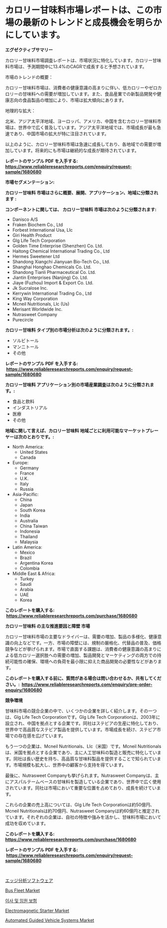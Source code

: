 <p><h1>カロリー甘味料市場レポートは、この市場の最新のトレンドと成長機会を明らかにしています。</h1></p><p><strong>エグゼクティブサマリー</strong></p>
<p><p>カロリー甘味料市場調査レポートは、市場状況に特化しています。カロリー甘味料市場は、予測期間中に13.4%のCAGRで成長すると予想されています。</p><p>市場のトレンドの概要：</p><p>カロリー甘味料市場は、消費者の健康意識の高まりに伴い、低カロリーやゼロカロリーの甘味料への需要が増加しています。また、食品産業での新製品開発や健康志向の食品製品の増加により、市場は拡大傾向にあります。</p><p>地理的な拡大：</p><p>北米、アジア太平洋地域、ヨーロッパ、アメリカ、中国を含むカロリー甘味料市場は、世界中で広く普及しています。アジア太平洋地域では、市場成長が最も急速であり、中国市場の拡大が特に注目されています。</p><p>以上のように、カロリー甘味料市場は急速に成長しており、各地域での需要が増加しています。将来的にも市場は継続的な成長が期待されています。</p></p>
<p><strong>レポートのサンプル PDF を入手する: <a href="https://www.reliableresearchreports.com/enquiry/request-sample/1680680">https://www.reliableresearchreports.com/enquiry/request-sample/1680680</a></strong></p>
<p><strong>市場セグメンテーション:</strong></p>
<p><strong> カロリー甘味料 市場はさらに概要、展開、アプリケーション、地域に分類されます :</strong></p>
<p><strong>コンポーネントに関しては、 カロリー甘味料 市場は次のように分類されます: &nbsp;</strong></p>
<p><ul><li>Danisco A/S</li><li>Fraken Biochem Co., Ltd</li><li>Forbest International Usa, Llc</li><li>Giri Health Product</li><li>Glg Life Tech Corporation</li><li>Golden Time Enterprise (Shenzhen) Co. Ltd.</li><li>Haitong Chemical International Trading Co., Ltd</li><li>Hermes Sweetener Ltd</li><li>Shandong Xiangchi Jianyuan Bio-Tech Co., Ltd.</li><li>Shanghai Honghao Chemicals Co. Ltd.</li><li>Shandong Tianli Pharmaceutical Co. Ltd.</li><li>Jiantin Enterprises (Nanjing) Co. Ltd.</li><li>Jiaye (Fuzhou) Import & Export Co. Ltd.</li><li>Jk Sucralose Inc.</li><li>Kerrywin International Trading Co., Ltd</li><li>King Way Corporation</li><li>Mcneil Nutritionals, Llc (Us)</li><li>Merisant Worldwide Inc.</li><li>Nutrasweet Company</li><li>Purecircle</li></ul></p>
<p><strong> カロリー甘味料 タイプ別の市場分析は次のように分類されます。:</strong></p>
<p><ul><li>ソルビトール</li><li>マンニトール</li><li>その他</li></ul></p>
<p><strong>レポートのサンプル PDF を入手する: &nbsp;<a href="https://www.reliableresearchreports.com/enquiry/request-sample/1680680">https://www.reliableresearchreports.com/enquiry/request-sample/1680680</a></strong></p>
<p><strong> カロリー甘味料 アプリケーション別の市場産業調査は次のように分類されます。:</strong></p>
<p><ul><li>食品と飲料</li><li>インダストリアル</li><li>医療</li><li>その他</li></ul></p>
<p><strong>地域に関して言えば、カロリー甘味料 地域ごとに利用可能なマーケットプレーヤーは次のとおりです。:</strong></p>
<p><ul>
    <li>
        North America:
        <ul>
            <li>United States</li>
            <li>Canada</li>
        </ul>
    </li>
    <li>
        Europe:
        <ul>
            <li>Germany</li>
            <li>France</li>
            <li>U.K.</li>
            <li>Italy</li>
            <li>Russia</li>
        </ul>
    </li>
    <li>
        Asia-Pacific:
        <ul>
            <li>China</li>
            <li>Japan</li>
            <li>South Korea</li>
            <li>India</li>
            <li>Australia</li>
            <li>China Taiwan</li>
            <li>Indonesia</li>
            <li>Thailand</li>
            <li>Malaysia</li>
        </ul>
    </li>
    <li>
        Latin America:
        <ul>
            <li>Mexico</li>
            <li>Brazil</li>
            <li>Argentina Korea</li>
            <li>Colombia</li>
        </ul>
    </li>
    <li>
        Middle East & Africa:
        <ul>
            <li>Turkey</li>
            <li>Saudi</li>
            <li>Arabia</li>
            <li>UAE</li>
            <li>Korea</li>
        </ul>
    </li>
    </ul></p>
<p><strong>このレポートを購入する: &nbsp;<a href="https://www.reliableresearchreports.com/purchase/1680680">https://www.reliableresearchreports.com/purchase/1680680</a></strong></p>
<p><strong>カロリー甘味料 の主な推進要因と障壁 市場</strong></p>
<p><p>カロリー甘味料市場の主要なドライバーは、需要の増加、製品の多様化、健康意識の向上などです。一方、市場の障壁には、規制の厳格化、代替品の普及、価格競争などが挙げられます。市場で直面する課題は、消費者の健康意識の高まりによる低カロリー選択肢への需要の増加、製品開発とマーケティングの両方での持続可能性の確保、環境への負荷を最小限に抑えた商品開発の必要性などがあります。</p></p>
<p><strong>このレポートを購入する前に、質問がある場合は問い合わせるか、共有してください。:&nbsp; <a href="https://www.reliableresearchreports.com/enquiry/pre-order-enquiry/1680680">https://www.reliableresearchreports.com/enquiry/pre-order-enquiry/1680680</a></strong></p>
<p><strong>競争環境</strong></p>
<p><p>甘味料市場の競合企業の中で、いくつかの企業を詳しく紹介します。その一つは、Glg Life Tech Corporationです。Glg Life Tech Corporationは、2003年に設立され、中国を拠点とする企業です。同社はステビアの生産に特化しており、世界中で高品質なステビア製品を提供しています。市場成長を続け、ステビア市場での存在感を広げています。</p><p>もう一つの企業は、Mcneil Nutritionals、Llc（米国）です。Mcneil Nutritionalsは、米国を拠点とする企業であり、主に人工甘味料の製造と販売に特化しています。同社は長い歴史を持ち、高品質な甘味料製品を提供することで知られています。市場規模も拡大し、世界中の顧客から支持を得ています。</p><p>最後に、Nutrasweet Companyも挙げられます。Nutrasweet Companyは、主にアスパルテームベースの甘味料を製造している企業であり、世界中で広く使用されています。同社は市場において重要な位置を占めており、成長を続けています。</p><p>これらの企業の売上高については、Glg Life Tech Corporationは約50億円、Mcneil Nutritionalsは約70億円、Nutrasweet Companyは約60億円と推定されています。それぞれの企業は、自社の特徴や強みを活かし、甘味料市場において成功を収めています。</p></p>
<p><strong>このレポートを購入する: &nbsp; <a href="https://www.reliableresearchreports.com/purchase/1680680">https://www.reliableresearchreports.com/purchase/1680680</a></strong></p>
<p><strong>レポートのサンプル PDF を入手する: &nbsp;<a href="https://www.reliableresearchreports.com/enquiry/request-sample/1680680">https://www.reliableresearchreports.com/enquiry/request-sample/1680680</a></strong><strong></strong></p>
<p>&nbsp;</p>
<p><p><a href="https://github.com/mohamedbakry57/Market-Research-Report-List-3/blob/main/277327411215.md">エッジ分析ソフトウェア</a></p><p><a href="https://issuu.com/reportprime-2/docs/bus-fleet-market-size-2030.pptx">Bus Fleet Market</a></p><p><a href="https://github.com/vsnao330707/Market-Research-Report-List-1/blob/main/924145310175.md">이사 및 임원 보험</a></p><p><a href="https://github.com/vimar16th/Market-Research-Report-List-3/blob/main/electromagnetic-starter-market.md">Electromagnetic Starter Market</a></p><p><a href="https://issuu.com/reportprime-2/docs/automated-guided-vehicle-systems-market-size-2030.">Automated Guided Vehicle Systems Market</a></p></p>